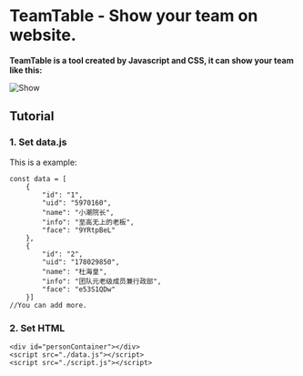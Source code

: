 # TeamTable - Show your team on website.

**TeamTable is a tool created by Javascript and CSS, it can show your team like this:**

![Show](https://img1.imgtp.com/2023/08/21/HL4zccvM.jpg)

## Tutorial

### 1. Set data.js

This is a example:

	const data = [
		{
			"id": "1",
			"uid": "5970160",
			"name": "小潮院长",
			"info": "至高无上的老板",
			"face": "9YRtpBeL"
		},
		{
			"id": "2",
			"uid": "178029850",
			"name": "杜海皇",
			"info": "团队元老级成员兼行政部",
			"face": "e53S1QDw"
		}]
    //You can add more.

### 2. Set HTML

    <div id="personContainer"></div>
    <script src="./data.js"></script>
    <script src="./script.js"></script>
